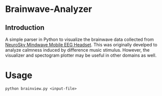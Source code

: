 # Brainwave-Analyzer
## Introduction
A simple parser in Python to visualize the brainwave data collected from [NeuroSky Mindwave Mobile EEG Headset](http://neurosky.com/biosensors/eeg-sensor/biosensors/). This was originally develped to analyze calmness induced by difference music stimulus. However, the visualizer and spectogram plotter may be useful in other domains as well.
# Usage
```
python brainview.py <input-file>
```
